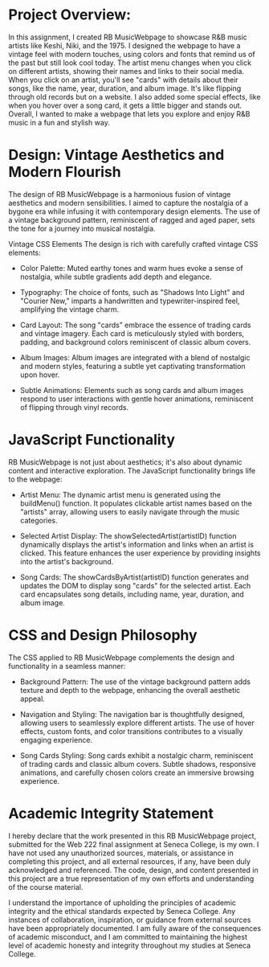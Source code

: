 
# Project Overview:
In this assignment, I created RB MusicWebpage to showcase R&B music artists like Keshi, Niki, and the 1975. I designed the webpage to have a vintage feel with modern touches, using colors and fonts that remind us of the past but still look cool today. The artist menu changes when you click on different artists, showing their names and links to their social media. When you click on an artist, you'll see "cards" with details about their songs, like the name, year, duration, and album image. It's like flipping through old records but on a website. I also added some special effects, like when you hover over a song card, it gets a little bigger and stands out. Overall, I wanted to make a webpage that lets you explore and enjoy R&B music in a fun and stylish way.


# Design: Vintage Aesthetics and Modern Flourish
The design of RB MusicWebpage is a harmonious fusion of vintage aesthetics and modern sensibilities. I aimed to capture the nostalgia of a bygone era while infusing it with contemporary design elements. The use of a vintage background pattern, reminiscent of ragged and aged paper, sets the tone for a journey into musical nostalgia.

Vintage CSS Elements
The design is rich with carefully crafted vintage CSS elements:

* Color Palette: Muted earthy tones and warm hues evoke a sense of nostalgia, while subtle gradients add depth and elegance.

* Typography: The choice of fonts, such as "Shadows Into Light" and "Courier New," imparts a handwritten and typewriter-inspired feel, amplifying the vintage charm.

* Card Layout: The song "cards" embrace the essence of trading cards and vintage imagery. Each card is meticulously styled with borders, padding, and background colors reminiscent of classic album covers.

* Album Images: Album images are integrated with a blend of nostalgic and modern styles, featuring a subtle yet captivating transformation upon hover.

* Subtle Animations: Elements such as song cards and album images respond to user interactions with gentle hover animations, reminiscent of flipping through vinyl records.

# JavaScript Functionality
RB MusicWebpage is not just about aesthetics; it's also about dynamic content and interactive exploration. The JavaScript functionality brings life to the webpage:

* Artist Menu: The dynamic artist menu is generated using the buildMenu() function. It populates clickable artist names based on the "artists" array, allowing users to easily navigate through the music categories.

* Selected Artist Display: The showSelectedArtist(artistID) function dynamically displays the artist's information and links when an artist is clicked. This feature enhances the user experience by providing insights into the artist's background.

* Song Cards: The showCardsByArtist(artistID) function generates and updates the DOM to display song "cards" for the selected artist. Each card encapsulates song details, including name, year, duration, and album image.

# CSS and Design Philosophy
The CSS applied to RB MusicWebpage complements the design and functionality in a seamless manner:

* Background Pattern: The use of the vintage background pattern adds texture and depth to the webpage, enhancing the overall aesthetic appeal.

* Navigation and Styling: The navigation bar is thoughtfully designed, allowing users to seamlessly explore different artists. The use of hover effects, custom fonts, and color transitions contributes to a visually engaging experience.

* Song Cards Styling: Song cards exhibit a nostalgic charm, reminiscent of trading cards and classic album covers. Subtle shadows, responsive animations, and carefully chosen colors create an immersive browsing experience.

# Academic Integrity Statement



I hereby declare that the work presented in this RB MusicWebpage project, submitted for the Web 222 final assignment at Seneca College, is my own. I have not used any unauthorized sources, materials, or assistance in completing this project, and all external resources, if any, have been duly acknowledged and referenced. The code, design, and content presented in this project are a true representation of my own efforts and understanding of the course material.

I understand the importance of upholding the principles of academic integrity and the ethical standards expected by Seneca College. Any instances of collaboration, inspiration, or guidance from external sources have been appropriately documented. I am fully aware of the consequences of academic misconduct, and I am committed to maintaining the highest level of academic honesty and integrity throughout my studies at Seneca College.
